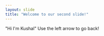 ```yaml
---
layout: slide
title: "Welcome to our second slide!"
---
```

"Hi I'm Kushal"
Use the left arrow to go back!

